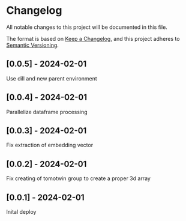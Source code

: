 # Changelog
All notable changes to this project will be documented in this file.

The format is based on [Keep a Changelog](https://keepachangelog.com/en/1.0.0/),
and this project adheres to [Semantic Versioning](https://semver.org/spec/v2.0.0.html).

## [0.0.5] - 2024-02-01
Use dill and new parent environment

## [0.0.4] - 2024-02-01
Parallelize dataframe processing

## [0.0.3] - 2024-02-01
Fix extraction of embedding vector

## [0.0.2] - 2024-02-01
Fix creating of tomotwin group to create a proper 3d array

## [0.0.1] - 2024-02-01
Inital deploy
